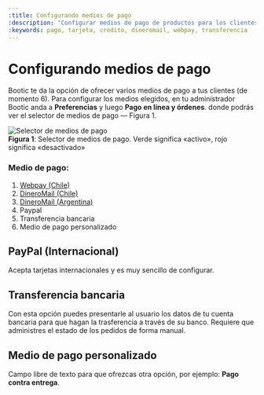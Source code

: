 ```yaml
---
:title: Configurando medios de pago
:description: "Configurar medios de pago de productos para los clientes de tu tienda"
:keywords: pago, tarjeta, crédito, dineromail, webpay, transferencia
---
```

# Configurando medios de pago

Bootic te da la opción de ofrecer varios medios de pago a tus clientes (de momento 6). Para configurar los medios elegidos, en tu administrador Bootic anda a **Preferencias** y luego **Pago en línea y órdenes**. donde podrás ver el selector de medios de pago — Figura 1.

<div class="captura">
	<div class="c-contenido">
		<img class="framed" src="<%= img('/img/payment_methods/selector.png').thumb('612x').url %>" alt="Selector de medios de pago" />
	</div>
	<div class="c-pie"><strong>Figura 1</strong>: Selector de medios de pago. Verde significa «activo», rojo significa «desactivado»</div>
</div>

### Medio de pago:

1. [Webpay (Chile)][webpay]
2. [DineroMail (Chile)][dineromail]
3. [DineroMail (Argentina)][dineromail]
4. Paypal
5. Transferencia bancaria
6. Medio de pago personalizado

## PayPal (Internacional)

Acepta tarjetas internacionales y es muy sencillo de configurar.

## Transferencia bancaria

Con esta opción puedes presentarle al usuario los datos de tu cuenta bancaria para que hagan la trasferencia a través de su banco. Requiere que administres el estado de los pedidos de forma manual.

## Medio de pago personalizado

Campo libre de texto para que ofrezcas otra opción, por ejemplo: **Pago contra entrega**.

[webpay]:/es/administration/medios-de-pago/webpay "Webpay (Chile)"
[dineromail]:/es/administration/medios-de-pago/dineromail "DineroMail (Argentina y Chile)"